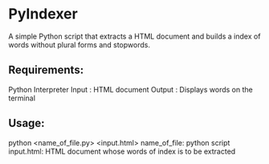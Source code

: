 # PyIndexer
A simple Python script that extracts a HTML document and builds a index of words without plural forms and stopwords.

## Requirements:
Python Interpreter
Input : HTML document
Output : Displays words on the terminal

## Usage:
python <name_of_file.py> <input.html>
name_of_file: python script 
input.html: HTML document whose words of index is to be extracted


